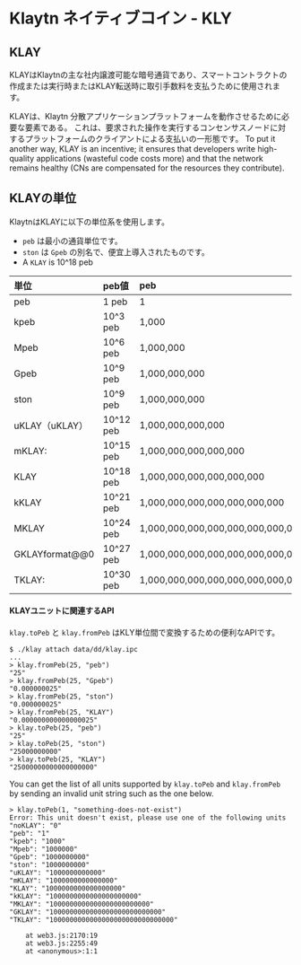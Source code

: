 # Klaytn ネイティブコイン - KLY <a id="klaytn-native-coin-klay"></a>

## KLAY <a id="klay"></a>

KLAYはKlaytnの主な社内譲渡可能な暗号通貨であり、スマートコントラクトの作成または実行時またはKLAY転送時に取引手数料を支払うために使用されます。

KLAYは、Klaytn 分散アプリケーションプラットフォームを動作させるために必要な要素である。 これは、要求された操作を実行するコンセンサスノードに対するプラットフォームのクライアントによる支払いの一形態です。 To put it another way, KLAY is an incentive; it ensures that developers write high-quality applications \(wasteful code costs more\) and that the network remains healthy \(CNs are compensated for the resources they contribute\).

## KLAYの単位 <a id="units-of-klay"></a>

KlaytnはKLAYに以下の単位系を使用します。

* `peb` は最小の通貨単位です。
* `ston` は `Gpeb` の別名で、便宜上導入されたものです。
* A `KLAY` is 10^18 peb

| 単位             | peb値      | peb                                       |
|:-------------- |:--------- |:----------------------------------------- |
| peb            | 1 peb     | 1                                         |
| kpeb           | 10^3 peb  | 1,000                                     |
| Mpeb           | 10^6 peb  | 1,000,000                                 |
| Gpeb           | 10^9 peb  | 1,000,000,000                             |
| ston           | 10^9 peb  | 1,000,000,000                             |
| uKLAY（uKLAY）   | 10^12 peb | 1,000,000,000,000                         |
| mKLAY:         | 10^15 peb | 1,000,000,000,000,000                     |
| KLAY           | 10^18 peb | 1,000,000,000,000,000,000                 |
| kKLAY          | 10^21 peb | 1,000,000,000,000,000,000,000             |
| MKLAY          | 10^24 peb | 1,000,000,000,000,000,000,000,000         |
| GKLAYformat@@0 | 10^27 peb | 1,000,000,000,000,000,000,000,000,000     |
| TKLAY:         | 10^30 peb | 1,000,000,000,000,000,000,000,000,000,000 |

#### KLAYユニットに関連するAPI <a id="apis-related-to-klay-units"></a>

`klay.toPeb` と `klay.fromPeb` はKLY単位間で変換するための便利なAPIです。

```text
$ ./klay attach data/dd/klay.ipc
...
> klay.fromPeb(25, "peb")
"25"
> klay.fromPeb(25, "Gpeb")
"0.000000025"
> klay.fromPeb(25, "ston")
"0.000000025"
> klay.fromPeb(25, "KLAY")
"0.000000000000000025"
> klay.toPeb(25, "peb")
"25"
> klay.toPeb(25, "ston")
"25000000000"
> klay.toPeb(25, "KLAY")
"25000000000000000000"
```

You can get the list of all units supported by `klay.toPeb` and `klay.fromPeb` by sending an invalid unit string such as the one below.

```text
> klay.toPeb(1, "something-does-not-exist")
Error: This unit doesn't exist, please use one of the following units
"noKLAY": "0"
"peb": "1"
"kpeb": "1000"
"Mpeb": "1000000"
"Gpeb": "1000000000"
"ston": "1000000000"
"uKLAY": "1000000000000"
"mKLAY": "1000000000000000"
"KLAY": "1000000000000000000"
"kKLAY": "1000000000000000000000"
"MKLAY": "1000000000000000000000000"
"GKLAY": "1000000000000000000000000000"
"TKLAY": "1000000000000000000000000000000"

    at web3.js:2170:19
    at web3.js:2255:49
    at <anonymous>:1:1
```



